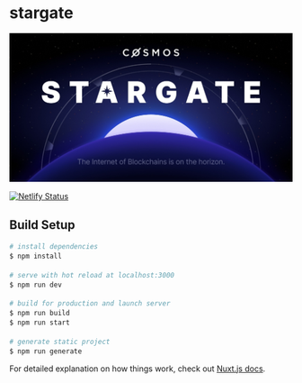 # stargate

[![banner](static/og-image.jpg)](https://stargate.cosmos.network)

[![Netlify Status](https://api.netlify.com/api/v1/badges/7bee2ebd-1ac3-4e05-9bb8-a3859826447f/deploy-status)](https://app.netlify.com/sites/stargate-site/deploys)

## Build Setup

```bash
# install dependencies
$ npm install

# serve with hot reload at localhost:3000
$ npm run dev

# build for production and launch server
$ npm run build
$ npm run start

# generate static project
$ npm run generate
```

For detailed explanation on how things work, check out [Nuxt.js docs](https://nuxtjs.org).
